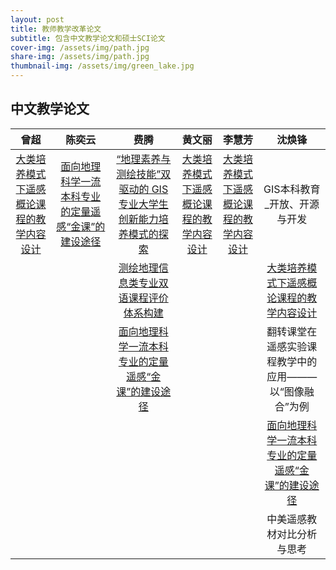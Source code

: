 ```yaml
---
layout: post
title: 教师教学改革论文
subtitle: 包含中文教学论文和硕士SCI论文
cover-img: /assets/img/path.jpg
share-img: /assets/img/path.jpg
thumbnail-img: /assets/img/green_lake.jpg
---
```



## 中文教学论文

<p></p>

|                   曾超                   |                       陈奕云                       |                             费腾                             |                  黄文丽                  |                  李慧芳                  |                        沈焕锋                         |
| :--------------------------------------: | :------------------------------------------------: | :----------------------------------------------------------: | :--------------------------------------: | :--------------------------------------: | :---------------------------------------------------: |
| [大类培养模式下遥感概论课程的教学内容设计][dalei] | [面向地理科学一流本科专业的定量遥感“金课”的建设途径][mianxiang] | [“地理素养与测绘技能”双驱动的 GIS 专业大学生创新能力培养模式的探索][suyang] | [大类培养模式下遥感概论课程的教学内容设计][dalei] | [大类培养模式下遥感概论课程的教学内容设计][dalei] |             GIS本科教育_开放、开源与开发              |
|                                          |                                                    |            [测绘地理信息类专业双语课程评价体系构建][cehui]            |                                          |                                          |       [大类培养模式下遥感概论课程的教学内容设计][dalei]        |
|                                          |                                                    |      [面向地理科学一流本科专业的定量遥感“金课”的建设途径][mianxiang]      |                                          |                                          | 翻转课堂在遥感实验课程教学中的应用———以“图像融合”为例 |
|                                          |                                                    |                                                              |                                          |                                          |  [面向地理科学一流本科专业的定量遥感“金课”的建设途径][mianxiang]   |
|                                          |                                                    |                                                              |                                          |                                          |              中美遥感教材对比分析与思考               |

[mianxiang]: ..\assets\kecheng\paper\费腾\面向地理科学一流本科专业的定量遥感“金课”的建设途径.pdf
[cehui]: ..\assets\kecheng\paper\费腾\测绘地理信息类专业双语课程评价体系构建.pdf
[suyang]:..\assets\kecheng\paper\费腾\“地理素养与测绘技能”双驱动的GIS专业大学生创新能力培养模式的探索.pdf

[dalei]:..\assets\kecheng\paper\曾超\大类培养模式下遥感概论课程的教学内容设计.pdf
